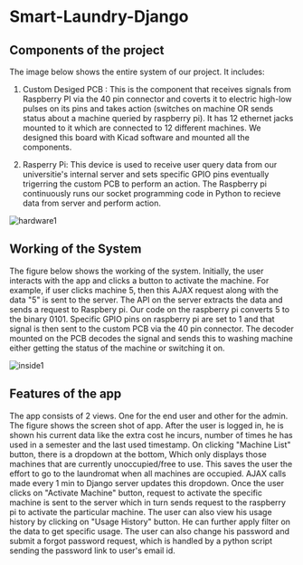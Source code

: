 # Smart-Laundry-Django

## Components of the project

The image below shows the entire system of our project. It includes:
1. Custom Desiged PCB : This is the component that receives signals from Raspberry PI via the 40 pin connector and coverts it to electric high-low pulses on its pins and takes action (switches on machine OR sends status about a machine queried by raspberry pi). It has 12 ethernet jacks mounted to it which are connected to 12 different machines. We designed this board with Kicad software and mounted all the components.

2. Rasperry Pi: This device is used to receive user query data from our universitie's internal server and sets specific GPIO pins eventually trigerring the custom PCB to perform an action. The Raspberry pi continuously runs our socket programming code in Python to recieve data from server and perform action.

![hardware1](https://user-images.githubusercontent.com/40236708/106415564-4712e700-6404-11eb-853f-83886d091b95.jpg)


## Working of the System

The figure below shows the working of the system. Initially, the user interacts with the app and clicks a button to activate the machine. For example, if user clicks machine 5, then this AJAX request along with the data "5" is sent to the server. The API on the server extracts the data and sends a request to Raspbery pi. Our code on the raspberry pi 
converts 5 to the binary 0101. Specific GPIO pins on raspberry pi are set to 1 and that signal is then sent to the custom PCB via the 40 pin connector. The decoder mounted on the PCB decodes the signal and sends this to washing machine either getting the status of the machine or switching it on. 


![inside1](https://user-images.githubusercontent.com/40236708/106417009-c2c26300-6407-11eb-8b66-cf9a5185e314.PNG)

## Features of the app

The app consists of 2 views. One for the end user and other for the admin. The figure shows the screen shot of app. After the user is logged in, he is shown his current data like the extra cost he incurs, number of times he has used in a semester and the last used timestamp. On clicking "Machine List" button, there is a dropdown at the bottom, Which only displays those machines that are currently unoccupied/free to use. This saves the user the effort to go to the laundromat when all machines are occupied. AJAX calls made every 1 min to Django server updates this dropdown. Once the user clicks on "Activate Machine" button, request to activate the specific machine is sent to the server which in turn sends request to the raspberry pi to activate the particular machine. The user can also view his usage history by clicking on "Usage History" button. He can further apply filter on the data to get specific usage. The user can also change his password and submit a forgot password request, which is handled by a python script sending the password link to user's email id.

